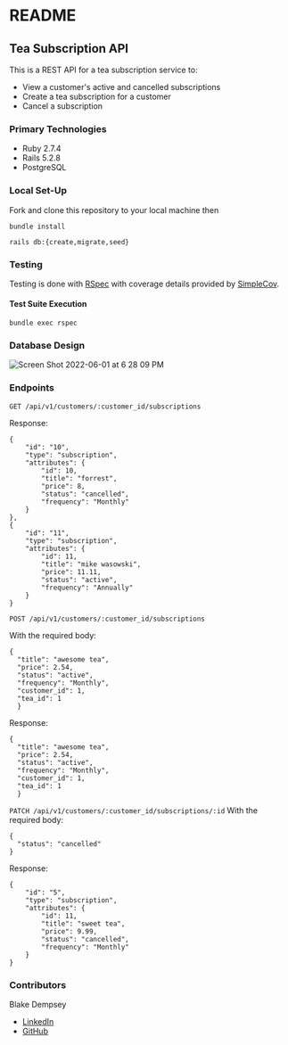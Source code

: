 # README

## Tea Subscription API
This is a REST API for a tea subscription service to:
- View a customer's active and cancelled subscriptions
- Create a tea subscription for a customer
- Cancel a subscription

### Primary Technologies

  - Ruby 2.7.4
  - Rails 5.2.8
  - PostgreSQL


### Local Set-Up

Fork and clone this repository to your local machine then

`bundle install`

`rails db:{create,migrate,seed}`


### Testing

Testing is done with [RSpec](https://rspec.info/) with coverage details provided by [SimpleCov](https://github.com/simplecov-ruby/simplecov).

#### Test Suite Execution

`bundle exec rspec`


### Database Design

![Screen Shot 2022-06-01 at 6 28 09 PM](https://user-images.githubusercontent.com/79022527/171515264-fea0effd-094f-4346-a493-18dc6df70d60.png)

### Endpoints

`GET /api/v1/customers/:customer_id/subscriptions`

Response:

```
{
    "id": "10",
    "type": "subscription",
    "attributes": {
        "id": 10,
        "title": "forrest",
        "price": 8,
        "status": "cancelled",
        "frequency": "Monthly"
    }
},
{
    "id": "11",
    "type": "subscription",
    "attributes": {
        "id": 11,
        "title": "mike wasowski",
        "price": 11.11,
        "status": "active",
        "frequency": "Annually"
    }
}
```


`POST /api/v1/customers/:customer_id/subscriptions`

With the required body:
```
{
  "title": "awesome tea",
  "price": 2.54,
  "status": "active",
  "frequency": "Monthly",
  "customer_id": 1,
  "tea_id": 1
  }
```
Response:
```
{
  "title": "awesome tea",
  "price": 2.54,
  "status": "active",
  "frequency": "Monthly",
  "customer_id": 1,
  "tea_id": 1
  }
```

`PATCH /api/v1/customers/:customer_id/subscriptions/:id`
With the required body:
```
{
  "status": "cancelled"
}
```

Response:
```
{
    "id": "5",
    "type": "subscription",
    "attributes": {
        "id": 11,
        "title": "sweet tea",
        "price": 9.99,
        "status": "cancelled",
        "frequency": "Monthly"
    }
}
```

### Contributors

Blake Dempsey
- [LinkedIn](https://www.linkedin.com/in/blake-dempsey/)
- [GitHub](https://github.com/bdempsey864)
